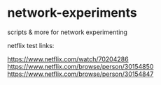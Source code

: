 # network-experiments
scripts &amp; more for network experimenting


netflix test links:  

https://www.netflix.com/watch/70204286  
https://www.netflix.com/browse/person/30154850  
https://www.netflix.com/browse/person/30154847  